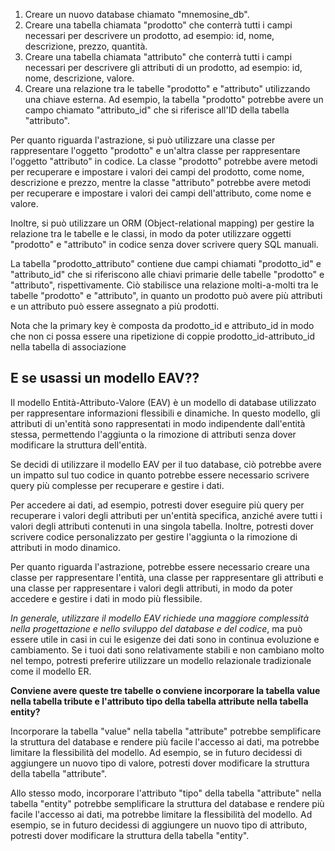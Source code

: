 1. Creare un nuovo database chiamato "mnemosine_db".
2. Creare una tabella chiamata "prodotto" che conterrà tutti i campi necessari per descrivere un prodotto, ad esempio: id, nome, descrizione, prezzo, quantità.
3. Creare una tabella chiamata "attributo" che conterrà tutti i campi necessari per descrivere gli attributi di un prodotto, ad esempio: id, nome, descrizione, valore.
4. Creare una relazione tra le tabelle "prodotto" e "attributo" utilizzando una chiave esterna. Ad esempio, la tabella "prodotto" potrebbe avere un campo chiamato "attributo_id" che si riferisce all'ID della tabella "attributo".

Per quanto riguarda l'astrazione, si può utilizzare una classe per rappresentare l'oggetto "prodotto" e un'altra classe per rappresentare l'oggetto "attributo" in codice. La classe "prodotto" potrebbe avere metodi per recuperare e impostare i valori dei campi del prodotto, come nome, descrizione e prezzo, mentre la classe "attributo" potrebbe avere metodi per recuperare e impostare i valori dei campi dell'attributo, come nome e valore.

Inoltre, si può utilizzare un ORM (Object-relational mapping) per gestire la relazione tra le tabelle e le classi, in modo da poter utilizzare oggetti "prodotto" e "attributo" in codice senza dover scrivere query SQL manuali.

La tabella "prodotto_attributo" contiene due campi chiamati "prodotto_id" e "attributo_id" che si riferiscono alle chiavi primarie delle tabelle "prodotto" e "attributo", rispettivamente. Ciò stabilisce una relazione molti-a-molti tra le tabelle "prodotto" e "attributo", in quanto un prodotto può avere più attributi e un attributo può essere assegnato a più prodotti.

Nota che la primary key è composta da prodotto_id e attributo_id in modo che non ci possa essere una ripetizione di coppie prodotto_id-attributo_id nella tabella di associazione



## E se usassi un modello EAV??
Il modello Entità-Attributo-Valore (EAV) è un modello di database utilizzato per rappresentare informazioni flessibili e dinamiche. In questo modello, gli attributi di un'entità sono rappresentati in modo indipendente dall'entità stessa, permettendo l'aggiunta o la rimozione di attributi senza dover modificare la struttura dell'entità.

Se decidi di utilizzare il modello EAV per il tuo database, ciò potrebbe avere un impatto sul tuo codice in quanto potrebbe essere necessario scrivere query più complesse per recuperare e gestire i dati.

Per accedere ai dati, ad esempio, potresti dover eseguire più query per recuperare i valori degli attributi per un'entità specifica, anziché avere tutti i valori degli attributi contenuti in una singola tabella. Inoltre, potresti dover scrivere codice personalizzato per gestire l'aggiunta o la rimozione di attributi in modo dinamico.

Per quanto riguarda l'astrazione, potrebbe essere necessario creare una classe per rappresentare l'entità, una classe per rappresentare gli attributi e una classe per rappresentare i valori degli attributi, in modo da poter accedere e gestire i dati in modo più flessibile.

*In generale, utilizzare il modello EAV richiede una maggiore complessità nella progettazione e nello sviluppo del database e del codice*, ma può essere utile in casi in cui le esigenze dei dati sono in continua evoluzione e cambiamento. Se i tuoi dati sono relativamente stabili e non cambiano molto nel tempo, potresti preferire utilizzare un modello relazionale tradizionale come il modello ER.

**Conviene avere queste tre tabelle o conviene incorporare la tabella value nella tabella tribute e l'attributo tipo della tabella attribute nella tabella entity?**

Incorporare la tabella "value" nella tabella "attribute" potrebbe semplificare la struttura del database e rendere più facile l'accesso ai dati, ma potrebbe limitare la flessibilità del modello. Ad esempio, se in futuro decidessi di aggiungere un nuovo tipo di valore, potresti dover modificare la struttura della tabella "attribute".

Allo stesso modo, incorporare l'attributo "tipo" della tabella "attribute" nella tabella "entity" potrebbe semplificare la struttura del database e rendere più facile l'accesso ai dati, ma potrebbe limitare la flessibilità del modello. Ad esempio, se in futuro decidessi di aggiungere un nuovo tipo di attributo, potresti dover modificare la struttura della tabella "entity".